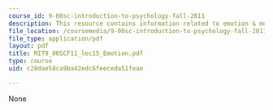 ```yaml
---
course_id: 9-00sc-introduction-to-psychology-fall-2011
description: This resource contains information related to emotion & motivation.
file_location: /coursemedia/9-00sc-introduction-to-psychology-fall-2011/c28dae58ca9ba42edc6feeceda51feae_MIT9_00SCF11_lec15_Emotion.pdf
file_type: application/pdf
layout: pdf
title: MIT9_00SCF11_lec15_Emotion.pdf
type: course
uid: c28dae58ca9ba42edc6feeceda51feae

---
```

None